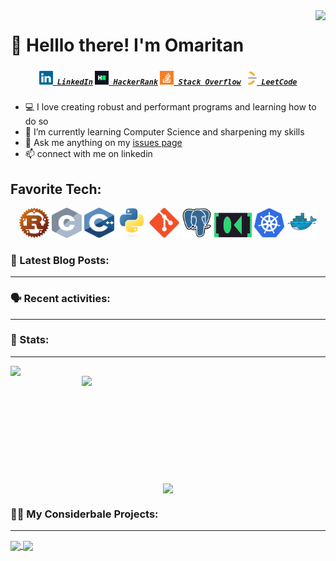
<img align="right" src="https://visitor-badge.laobi.icu/badge?page_id=omaritan.omaritan">

# 👋 Helllo there! I'm Omaritan

<h5 align="center">
  <code><a href="https://www.linkedin.com/in/omaritan" title="LinkedIn Profile"><img width="22" src="images/linkedin.svg"> LinkedIn</a></code>
  <code><a href="https://www.hackerrank.com/omaritan" title="HackerRank Profile"><img width="22" src="images/hackerrank.png"> HackerRank</a></code>
  <code><a href="https://stackoverflow.com/users/20751205/omaritan" title="Stack Overflow Profile"><img width="22" src="images/stackoverflow.svg"> Stack Overflow</a></code>
  <code><a href="https://leetcode.com/omaritan" title="LeetCode Profile"><img width="22" src="images/LeetCode.svg"> LeetCode</a></code>
</h5>

- :computer: I love creating robust and performant programs and learning how to do so
- 🌱 I’m currently learning Computer Science and sharpening my skills
- 💬 Ask me anything on my [issues page](https://www.github.com/omaritan/omaritan/issues)
- :mailbox: connect with me on linkedin

## Favorite Tech:

<p align="center">
<code><img title="Rust" src="images/rust-lang.svg" width="48" height="48"></code>
  <code><img title="C" src="images/c.svg" width="48" height="48"></code>
  <code><img title="C++" src="images/cpp.svg" width="48" height="48"></code>
  <code><img title="Python" src="images/python-original.svg" width="48" height="48"></code>
  <code><img title="Git" src="images/git-original.svg" width="48" height="48"></code>
  <code><img title="PostgreSQL" src="images/postgresql.svg" width="48" height="48"></code>
  <code><img title="Systemd" src="images/systemd-dark.svg" width="60" height="40"></code>
  <code><img title="Kubernetes" src="images/kubernetes.svg" width="48" height="48"></code>
    <code><img title="Docker" src="images/docker.svg" width="48" height="48"></code>
</p>

### 📝 Latest Blog Posts:
---

<!-- BLOG-POST-LIST:START -->
<!-- BLOG-POST-LIST:END -->

### 🗣 Recent activities:
---

<!--GITHUB_ACTIVITY:{"rows": 5, "raw": true}-->

### 👀 Stats:
---
<p align=center>
  <div align=center>
<a href="">
  <img align="left" width="390" src ="https://github-readme-stats.vercel.app/api?username=omaritan&show_icons=true&theme=radical" />
</a>
<a href="">
  <img align="right" width="390" src ="https://streak-stats.demolab.com/?user=omaritan"/>
</a>
</div>
<br><br><br><br><br><br><br><br><br><br>
<div align=center>
<a href="">
  <img align="center"  src ="https://github-readme-stats.vercel.app/api/top-langs/?username=omaritan&layout=compact&theme=dark" />
</a>
</div>
</p>

### 👨‍💻 My Considerbale Projects:
---

<a href="">
  <img align="center" src ="https://github-readme-stats.vercel.app/api/pin/?username=omaritan&repo=rusty-cs&theme=react" />
  </a>
<a href="">
  <img align="center" src ="https://github-readme-stats.vercel.app/api/pin/?username=omaritan&repo=rusty-cs&theme=react" />
</a>


<!---
omaritan/omaritan is a ✨ special ✨ repository because its `README.md` (this file) appears on your GitHub profile.
You can click the Preview link to take a look at your changes.
--->